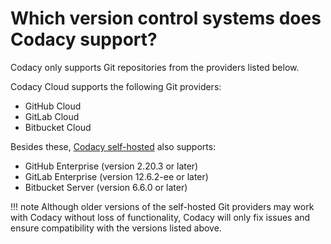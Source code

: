 # Which version control systems does Codacy support?

Codacy only supports Git repositories from the providers listed below.

Codacy Cloud supports the following Git providers:

-   GitHub Cloud
-   GitLab Cloud
-   Bitbucket Cloud

Besides these, [Codacy self-hosted](https://www.codacy.com/self-hosted) also supports:

-   GitHub Enterprise (version 2.20.3 or later)
-   GitLab Enterprise (version 12.6.2-ee or later)
-   Bitbucket Server (version 6.6.0 or later)

!!! note
    Although older versions of the self-hosted Git providers may work with Codacy without loss of functionality, Codacy will only fix issues and ensure compatibility with the versions listed above.

